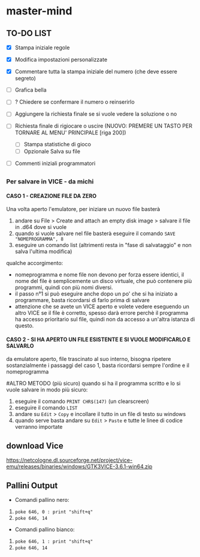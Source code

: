 # master-mind

## TO-DO LIST
- [x] Stampa iniziale regole
- [x] Modifica impostazioni personalizzate
- [x] Commentare tutta la stampa iniziale del numero (che deve essere segreto)
- [ ] Grafica bella
- [ ] ? Chiedere se confermare il numero o reinserirlo
- [ ] Aggiungere la richiesta finale se si vuole vedere la soluzione o no
- [ ] Richiesta finale di rigiocare o uscire  (NUOVO: PREMERE UN TASTO PER TORNARE AL MENU' PRINCIPALE [riga 200])
  - [ ] Stampa statistiche di gioco
  - [ ] Opzionale Salva su file
- [ ] Commenti iniziali programmatori


##

### Per salvare in VICE - da michi

#### CASO 1 - CREAZIONE FILE DA ZERO

Una volta aperto l'emulatore, per iniziare un nuovo file basterà

1. andare su File > Create and attach an empty disk image > salvare il file in .d64 dove si vuole
2. quando si vuole salvare nel file basterà eseguire il comando `SAVE "NOMEPROGRAMMA", 8`
3. eseguire un comando list (altrimenti resta in "fase di salvataggio" e non salva l'ultima modifica)

qualche accorgimento: 
  * nomeprogramma e nome file non devono per forza essere identici, il nome del file è semplicemente un disco virtuale, che può contenere più programmi, quindi con più nomi diversi.
  * il passo n°1 si può eseguire anche dopo un po' che si ha iniziato a programmare, basta ricordarsi di farlo prima di salvare
  * attenzione che se avete un VICE aperto e volete vedere eseguendo un altro VICE se il file è corretto, spesso darà errore perchè il programma ha accesso prioritario sul file, quindi non da accesso a un'altra istanza di questo.

#### CASO 2 - SI HA APERTO UN FILE ESISTENTE E SI VUOLE MODIFICARLO E SALVARLO

da emulatore aperto, file trascinato al suo interno, bisogna ripetere sostanzialmente i passaggi del caso 1, basta ricordarsi sempre l'ordine e il nomeprogramma

#ALTRO METODO (più sicuro)
quando si ha il programma scritto e lo si vuole salvare in modo più sicuro: 
1. eseguire il comando `PRINT CHR$(147)` (un clearscreen)
2. eseguire il comando `LIST`
3. andare su `Edit` > `Copy` e incollare il tutto in un file di testo su windows
4. quando serve basta andare su `Edit` > `Paste` e tutte le linee di codice verranno importate


## download Vice
https://netcologne.dl.sourceforge.net/project/vice-emu/releases/binaries/windows/GTK3VICE-3.6.1-win64.zip
## Pallini Output 
* Comandi pallino nero: 
 1. `poke 646, 0 : print "shift+q"` 
 2. `poke 646, 14`
* Comandi pallino bianco: 
 1. `poke 646, 1 : print "shift+q"`
 2. `poke 646, 14`
 

